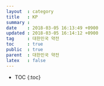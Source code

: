 ```yaml
---
layout  : category
title   : KP
summary :
date    : 2018-03-05 16:13:49 +0900
updated : 2018-03-05 16:14:12 +0900
tag     : 대한민국 약전
toc     : true
public  : true
parent  : 대한민국 약전
latex   : false
---
```

* TOC
{:toc}
